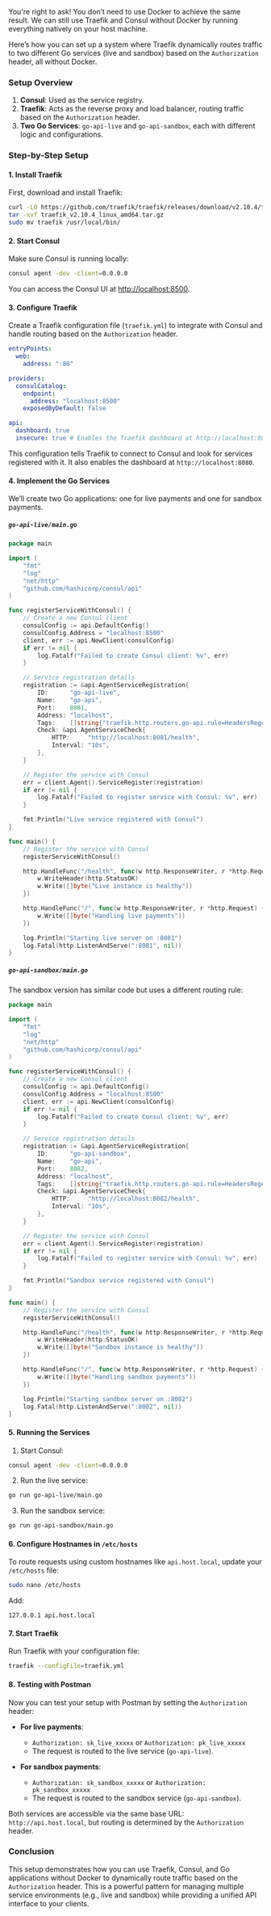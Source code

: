 You're right to ask! You don’t need to use Docker to achieve the same result. We can still use Traefik and Consul without Docker by running everything natively on your host machine.

Here’s how you can set up a system where Traefik dynamically routes traffic to two different Go services (live and sandbox) based on the `Authorization` header, all without Docker.

### Setup Overview

1. **Consul**: Used as the service registry.
2. **Traefik**: Acts as the reverse proxy and load balancer, routing traffic based on the `Authorization` header.
3. **Two Go Services**: `go-api-live` and `go-api-sandbox`, each with different logic and configurations.

### Step-by-Step Setup

#### 1. **Install Traefik**

First, download and install Traefik:

```bash
curl -LO https://github.com/traefik/traefik/releases/download/v2.10.4/traefik_v2.10.4_linux_amd64.tar.gz
tar -xvf traefik_v2.10.4_linux_amd64.tar.gz
sudo mv traefik /usr/local/bin/
```

#### 2. **Start Consul**

Make sure Consul is running locally:

```bash
consul agent -dev -client=0.0.0.0
```

You can access the Consul UI at [http://localhost:8500](http://localhost:8500).

#### 3. **Configure Traefik**

Create a Traefik configuration file (`traefik.yml`) to integrate with Consul and handle routing based on the `Authorization` header.

```yaml
entryPoints:
  web:
    address: ":80"

providers:
  consulCatalog:
    endpoint:
      address: "localhost:8500"
    exposedByDefault: false

api:
  dashboard: true
  insecure: true # Enables the Traefik dashboard at http://localhost:8080
```

This configuration tells Traefik to connect to Consul and look for services registered with it. It also enables the dashboard at `http://localhost:8080`.

#### 4. **Implement the Go Services**

We’ll create two Go applications: one for live payments and one for sandbox payments.

##### `go-api-live/main.go`

```go
package main

import (
	"fmt"
	"log"
	"net/http"
	"github.com/hashicorp/consul/api"
)

func registerServiceWithConsul() {
	// Create a new Consul client
	consulConfig := api.DefaultConfig()
	consulConfig.Address = "localhost:8500"
	client, err := api.NewClient(consulConfig)
	if err != nil {
		log.Fatalf("Failed to create Consul client: %v", err)
	}

	// Service registration details
	registration := &api.AgentServiceRegistration{
		ID:      "go-api-live",
		Name:    "go-api",
		Port:    8081,
		Address: "localhost",
		Tags:    []string{"traefik.http.routers.go-api.rule=HeadersRegexp(`Authorization`, `^sk_live_|pk_live_`)"},
		Check: &api.AgentServiceCheck{
			HTTP:     "http://localhost:8081/health",
			Interval: "10s",
		},
	}

	// Register the service with Consul
	err = client.Agent().ServiceRegister(registration)
	if err != nil {
		log.Fatalf("Failed to register service with Consul: %v", err)
	}

	fmt.Println("Live service registered with Consul")
}

func main() {
	// Register the service with Consul
	registerServiceWithConsul()

	http.HandleFunc("/health", func(w http.ResponseWriter, r *http.Request) {
		w.WriteHeader(http.StatusOK)
		w.Write([]byte("Live instance is healthy"))
	})

	http.HandleFunc("/", func(w http.ResponseWriter, r *http.Request) {
		w.Write([]byte("Handling live payments"))
	})

	log.Println("Starting live server on :8081")
	log.Fatal(http.ListenAndServe(":8081", nil))
}
```

##### `go-api-sandbox/main.go`

The sandbox version has similar code but uses a different routing rule:

```go
package main

import (
	"fmt"
	"log"
	"net/http"
	"github.com/hashicorp/consul/api"
)

func registerServiceWithConsul() {
	// Create a new Consul client
	consulConfig := api.DefaultConfig()
	consulConfig.Address = "localhost:8500"
	client, err := api.NewClient(consulConfig)
	if err != nil {
		log.Fatalf("Failed to create Consul client: %v", err)
	}

	// Service registration details
	registration := &api.AgentServiceRegistration{
		ID:      "go-api-sandbox",
		Name:    "go-api",
		Port:    8082,
		Address: "localhost",
		Tags:    []string{"traefik.http.routers.go-api.rule=HeadersRegexp(`Authorization`, `^sk_sandbox_|pk_sandbox_`)"},
		Check: &api.AgentServiceCheck{
			HTTP:     "http://localhost:8082/health",
			Interval: "10s",
		},
	}

	// Register the service with Consul
	err = client.Agent().ServiceRegister(registration)
	if err != nil {
		log.Fatalf("Failed to register service with Consul: %v", err)
	}

	fmt.Println("Sandbox service registered with Consul")
}

func main() {
	// Register the service with Consul
	registerServiceWithConsul()

	http.HandleFunc("/health", func(w http.ResponseWriter, r *http.Request) {
		w.WriteHeader(http.StatusOK)
		w.Write([]byte("Sandbox instance is healthy"))
	})

	http.HandleFunc("/", func(w http.ResponseWriter, r *http.Request) {
		w.Write([]byte("Handling sandbox payments"))
	})

	log.Println("Starting sandbox server on :8082")
	log.Fatal(http.ListenAndServe(":8082", nil))
}
```

#### 5. **Running the Services**

1. Start Consul:

```bash
consul agent -dev -client=0.0.0.0
```

2. Run the live service:

```bash
go run go-api-live/main.go
```

3. Run the sandbox service:

```bash
go run go-api-sandbox/main.go
```

#### 6. **Configure Hostnames in `/etc/hosts`**

To route requests using custom hostnames like `api.host.local`, update your `/etc/hosts` file:

```bash
sudo nano /etc/hosts
```

Add:

```
127.0.0.1 api.host.local
```

#### 7. **Start Traefik**

Run Traefik with your configuration file:

```bash
traefik --configFile=traefik.yml
```

#### 8. **Testing with Postman**

Now you can test your setup with Postman by setting the `Authorization` header:

- **For live payments**:
  - `Authorization: sk_live_xxxxx` or `Authorization: pk_live_xxxxx`
  - The request is routed to the live service (`go-api-live`).

- **For sandbox payments**:
  - `Authorization: sk_sandbox_xxxxx` or `Authorization: pk_sandbox_xxxxx`
  - The request is routed to the sandbox service (`go-api-sandbox`).

Both services are accessible via the same base URL: `http://api.host.local`, but routing is determined by the `Authorization` header.

### Conclusion

This setup demonstrates how you can use Traefik, Consul, and Go applications without Docker to dynamically route traffic based on the `Authorization` header. This is a powerful pattern for managing multiple service environments (e.g., live and sandbox) while providing a unified API interface to your clients.
